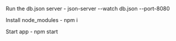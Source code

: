 Run the db.json server - json-server --watch db.json --port-8080


Install node_modules - npm i


Start app - npm start

